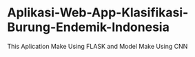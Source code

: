 # Aplikasi-Web-App-Klasifikasi-Burung-Endemik-Indonesia
This Aplication Make Using FLASK and Model Make Using CNN 


